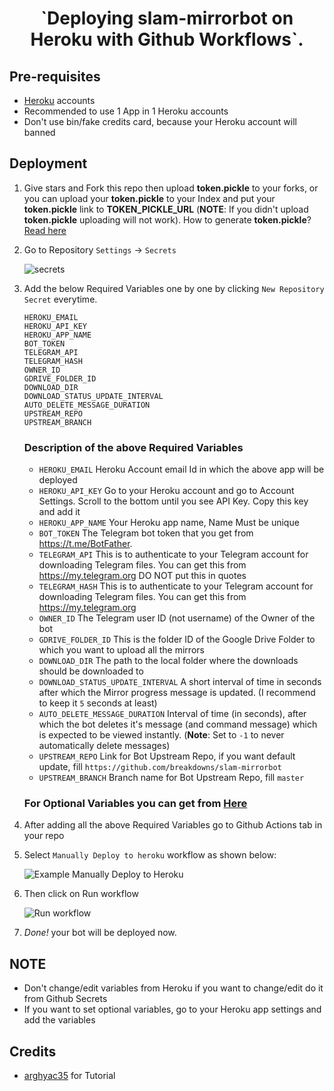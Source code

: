 <div align="center">
<h1>`Deploying slam-mirrorbot on Heroku with Github Workflows`.
</h3>
</div>

## Pre-requisites

- [Heroku](heroku.com) accounts
- Recommended to use 1 App in 1 Heroku accounts
- Don't use bin/fake credits card, because your Heroku account will banned

## Deployment

1. Give stars and Fork this repo then upload **token.pickle** to your forks, or you can upload your **token.pickle** to your Index and put your **token.pickle** link to **TOKEN_PICKLE_URL** (**NOTE**: If you didn't upload **token.pickle** uploading will not work). How to generate **token.pickle**? [Read here](https://github.com/breakdowns/slam-mirrorbot#getting-google-oauth-api-credential-file)

2. Go to Repository `Settings` -> `Secrets`

	![secrets](https://telegra.ph/file/bb8cb0eced5caad68a41b.jpg)

3. Add the below Required Variables one by one by clicking `New Repository Secret` everytime.

	```
	HEROKU_EMAIL
	HEROKU_API_KEY
	HEROKU_APP_NAME
	BOT_TOKEN
	TELEGRAM_API
	TELEGRAM_HASH
	OWNER_ID
	GDRIVE_FOLDER_ID
	DOWNLOAD_DIR
	DOWNLOAD_STATUS_UPDATE_INTERVAL
	AUTO_DELETE_MESSAGE_DURATION
	UPSTREAM_REPO
	UPSTREAM_BRANCH
	```

	### Description of the above Required Variables
	* `HEROKU_EMAIL` Heroku Account email Id in which the above app will be deployed
	* `HEROKU_API_KEY` Go to your Heroku account and go to Account Settings. Scroll to the bottom until you see API Key. Copy this key and add it
	* `HEROKU_APP_NAME` Your Heroku app name, Name Must be unique
	* `BOT_TOKEN` The Telegram bot token that you get from https://t.me/BotFather.
	* `TELEGRAM_API` This is to authenticate to your Telegram account for downloading Telegram files. You can get this from https://my.telegram.org DO NOT put this in quotes
	* `TELEGRAM_HASH` This is to authenticate to your Telegram account for downloading Telegram files. You can get this from https://my.telegram.org
	* `OWNER_ID` The Telegram user ID (not username) of the Owner of the bot
	* `GDRIVE_FOLDER_ID` This is the folder ID of the Google Drive Folder to which you want to upload all the mirrors
	* `DOWNLOAD_DIR` The path to the local folder where the downloads should be downloaded to
	* `DOWNLOAD_STATUS_UPDATE_INTERVAL` A short interval of time in seconds after which the Mirror progress message is updated. (I recommend to keep it `5` seconds at least)
	* `AUTO_DELETE_MESSAGE_DURATION` Interval of time (in seconds), after which the bot deletes it's message (and command message) which is expected to be viewed instantly. (**Note**: Set to `-1` to never automatically delete messages)
	* `UPSTREAM_REPO` Link for Bot Upstream Repo, if you want default update, fill `https://github.com/breakdowns/slam-mirrorbot`
	* `UPSTREAM_BRANCH` Branch name for Bot Upstream Repo, fill `master`
	### For Optional Variables you can get from [Here](https://github.com/breakdowns/slam-mirrorbot#setting-up-config-file) 

4. After adding all the above Required Variables go to Github Actions tab in your repo

5. Select `Manually Deploy to heroku` workflow as shown below:

	![Example Manually Deploy to Heroku](https://telegra.ph/file/38ffda0165d9671f1d5dc.jpg)

6. Then click on Run workflow

	![Run workflow](https://telegra.ph/file/c5b4c2e02f585cb59fe5c.jpg)

7. _Done!_ your bot will be deployed now.

## NOTE
- Don't change/edit variables from Heroku if you want to change/edit do it from Github Secrets
- If you want to set optional variables, go to your Heroku app settings and add the variables

## Credits
- [arghyac35](https://github.com/arghyac35) for Tutorial
